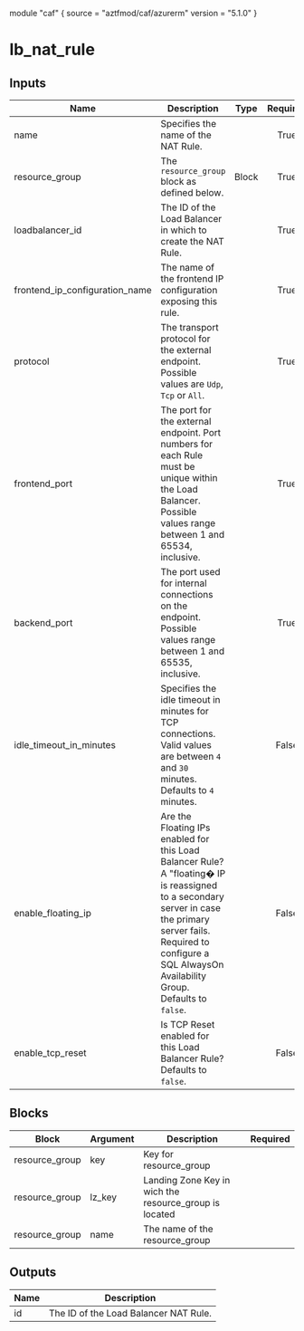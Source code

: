 module "caf" {
  source  = "aztfmod/caf/azurerm"
  version = "5.1.0"
}

# lb_nat_rule

## Inputs
| Name | Description | Type | Required |
|------|-------------|------|:--------:|
|name| Specifies the name of the NAT Rule.||True|
|resource_group|The `resource_group` block as defined below.|Block|True|
|loadbalancer_id| The ID of the Load Balancer in which to create the NAT Rule.||True|
|frontend_ip_configuration_name| The name of the frontend IP configuration exposing this rule.||True|
|protocol| The transport protocol for the external endpoint. Possible values are `Udp`, `Tcp` or `All`.||True|
|frontend_port| The port for the external endpoint. Port numbers for each Rule must be unique within the Load Balancer. Possible values range between 1 and 65534, inclusive.||True|
|backend_port| The port used for internal connections on the endpoint. Possible values range between 1 and 65535, inclusive.||True|
|idle_timeout_in_minutes| Specifies the idle timeout in minutes for TCP connections. Valid values are between `4` and `30` minutes. Defaults to `4` minutes.||False|
|enable_floating_ip| Are the Floating IPs enabled for this Load Balancer Rule? A "floating� IP is reassigned to a secondary server in case the primary server fails. Required to configure a SQL AlwaysOn Availability Group. Defaults to `false`.||False|
|enable_tcp_reset| Is TCP Reset enabled for this Load Balancer Rule? Defaults to `false`.||False|

## Blocks
| Block | Argument | Description | Required |
|-------|----------|-------------|----------|
|resource_group| key | Key for  resource_group||| Required if  |
|resource_group| lz_key |Landing Zone Key in wich the resource_group is located|||True|
|resource_group| name | The name of the resource_group |||True|

## Outputs
| Name | Description |
|------|-------------|
|id|The ID of the Load Balancer NAT Rule.|||

